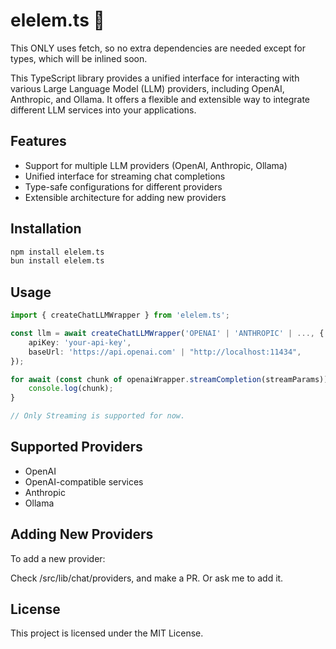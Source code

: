 # elelem.ts 🤖

This ONLY uses fetch, so no extra dependencies are needed except for types, which will be inlined soon.

This TypeScript library provides a unified interface for interacting with various Large Language Model (LLM) providers, including OpenAI, Anthropic, and Ollama. It offers a flexible and extensible way to integrate different LLM services into your applications.

## Features

- Support for multiple LLM providers (OpenAI, Anthropic, Ollama)
- Unified interface for streaming chat completions
- Type-safe configurations for different providers
- Extensible architecture for adding new providers

## Installation

```bash
npm install elelem.ts
bun install elelem.ts
```

## Usage

```typescript
import { createChatLLMWrapper } from 'elelem.ts';

const llm = await createChatLLMWrapper('OPENAI' | 'ANTHROPIC' | ..., {
    apiKey: 'your-api-key',
    baseUrl: 'https://api.openai.com' | "http://localhost:11434",
});

for await (const chunk of openaiWrapper.streamCompletion(streamParams)) {
	console.log(chunk);
}

// Only Streaming is supported for now.

```

## Supported Providers

- OpenAI
- OpenAI-compatible services
- Anthropic
- Ollama

## Adding New Providers

To add a new provider:

Check /src/lib/chat/providers, and make a PR.
Or ask me to add it.

## License

This project is licensed under the MIT License.
